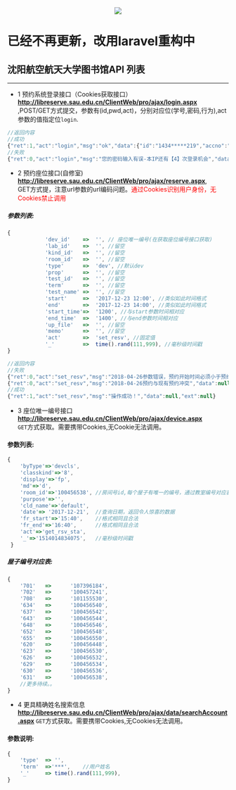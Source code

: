 <center><img src="https://ss0.baidu.com/6ONWsjip0QIZ8tyhnq/it/u=2177129568,1664756007&fm=58" /></center>
<h1>已经不再更新，改用laravel重构中</h1>
<h2>沈阳航空航天大学图书馆API 列表</h2><hr>

- 1  预约系统登录接口（Cookies获取接口）  
<b>http://libreserve.sau.edu.cn/ClientWeb/pro/ajax/login.aspx</b><br> ,POST/GET方式提交，参数有(id,pwd,act)，分别对应位(学号,密码,行为),act参数的值指定位<code>login</code>.
```javascript
//返回内容
//成功
{"ret":1,"act":"login","msg":"ok","data":{"id":"1434*****219","accno":"100***214","name":"***","phone":"18940046581","email":"283733387@qq.com","msn":"","ident":"4194560","dept":"安全工程学院","deptid":"1004***3","tutor":null,"tutorid":null,"cls":"安全1**2","clsid":"100***636","receive":true,"tsta":null,"rtsta":null,"pro":null,"score":100,"credit":[["研修间","100","100",""],["未启用","100","100",""]],"role":"13***30"},"ext":null}
//失败
{"ret":0,"act":"login","msg":"您的密码输入有误-本IP还有【4】次登录机会","data":null,"ext":null}
```

- 2  预约座位接口(自修室)  
<b>http://libreserve.sau.edu.cn/ClientWeb/pro/ajax/reserve.aspx</b>,  
GET方式提，注意url参数的url编码问题。<font color="red">通过Cookies识别用户身份，无Cookies禁止调用</font>

<h5>参数列表:</h5>  

```javascript
{
            'dev_id'    =>  '', // 座位唯一编号(在获取座位编号接口获取)
            'lab_id'    =>  '', //留空
            'kind_id'   =>  '', //留空
            'room_id'   =>  '', //留空
            'type'      =>  'dev', //默认dev
            'prop'      =>  '', //留空
            'test_id'   =>  '', //留空
            'term'      =>  '', //留空
            'test_name' =>  '', //留空
            'start'     =>  '2017-12-23 12:00', //类似如此时间格式
            'end'       =>  '2017-12-23 14:00', //类似如此时间格式
            'start_time'=>  '1200', //与start参数时间相对应
            'end_time'  =>  '1400', //与end参数时间相对应
            'up_file'   =>  '', //留空
            'memo'      =>  '', //留空
            'act'       =>  'set_resv', //固定值
            '_'         =>  time().rand(111,999), //毫秒级时间戳
}
```

```javascript
//返回内容
//失败
{"ret":0,"act":"set_resv","msg":"2018-04-26参数错误，预约开始时间必须小于预约结束时间","data":null,"ext":null}
{"ret":0,"act":"set_resv","msg":"2018-04-26预约与现有预约冲突","data":null,"ext":null}
//成功
{"ret":1,"act":"set_resv","msg":"操作成功！","data":null,"ext":null}
```


- 3  座位唯一编号接口
<b>http://libreserve.sau.edu.cn/ClientWeb/pro/ajax/device.aspx</b>  
<code>GET</code>方式获取。需要携带Cookies,无Cookie无法调用。
<h4>参数列表:</h4>

```javascript
{
    'byType'=>'devcls',
    'classkind'=>'8',
    'display'=>'fp',
    'md'=>'d',
    'room_id'=>'100456538', //房间号id,每个屋子有唯一的编号，通过教室编号对应表获得
    'purpose'=>'',
    'cld_name'=>'default',
    'date'=> '2017-12-21',  //查询日期，返回令人惊喜的数据
    'fr_start'=>'15:40',    //格式相同且合法
    'fr_end'=>'16:40',      //格式相同且合法
    'act'=>'get_rsv_sta',
    '_'=>'1514014834075',   //毫秒级时间戳
 }
```
 <h5>屋子编号对应表:</h5>
 
```javascript
{
    '701'   =>      '107396184',
    '702'   =>      '100457241',
    '708'   =>      '101155530',
    '634'   =>      '100456540',
    '637'   =>      '100456542',
    '643'   =>      '100456544',
    '648'   =>      '100456546',
    '652'   =>      '100456548',
    '655'   =>      '100456550',
    '620'   =>      '100456448',
    '623'   =>      '100456530',
    '626'   =>      '100456532',
    '629'   =>      '100456534',
    '630'   =>      '100456536',
    '631'   =>      '100456538',
    //更多待续。。
}
```

- 4 更具精确姓名搜索信息
<b>http://libreserve.sau.edu.cn/ClientWeb/pro/ajax/data/searchAccount.aspx</b>
<code>GET</code>方式获取。需要携带Cookies,无Cookies无法调用。
<h4>参数说明:</h4>

```javascript
{
    'type'  => '',
    'term'  =>'***',    //用户姓名
    '_'     => time().rand(111,999),
}
```



